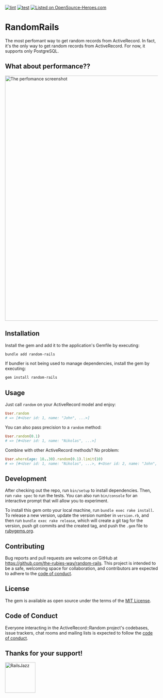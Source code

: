 [![lint](https://github.com/the-rubies-way/random-rails/actions/workflows/linter.yml/badge.svg)](https://github.com/the-rubies-way/random-rails/actions/workflows/linter.yml)
[![test](https://github.com/the-rubies-way/random-rails/actions/workflows/test.yml/badge.svg)](https://github.com/the-rubies-way/random-rails/actions/workflows/test.yml)
[![Listed on OpenSource-Heroes.com](https://opensource-heroes.com/badge-v1.svg)](https://opensource-heroes.com/r/the-rubies-way/random-rails)

# RandomRails

The most perfomant way to get random records from ActiveRecord. In fact, it's the only way to get random records from ActiveRecord. For now, it supports only PostgreSQL.

## What about performance??

<img width="805" alt="The perfomance screenshot" src="https://github.com/the-rubies-way/random-rails/assets/49816584/f19c419a-f4a8-4ceb-95b4-d1f61b78fbd1">

## Installation

Install the gem and add it to the application's Gemfile by executing:

```bash
bundle add random-rails
```

If bundler is not being used to manage dependencies, install the gem by executing:

```bash
gem install random-rails
```

## Usage

Just call `random` on your ActiveRecord model and enjoy:

```ruby
User.random
# => [#<User id: 1, name: "John", ...>]
```

You can also pass precision to a `random` method:

```ruby
User.random(0.1)
# => [#<User id: 1, name: "Nikolas", ...>]
```

Combine with other ActiveRecord methods? No problem:

```ruby
User.where(age: 18..30).random(0.1).limit(10)
# => [#<User id: 1, name: "Nikolas", ...>, #<User id: 2, name: "John", ...>, ...]
```

## Development

After checking out the repo, run `bin/setup` to install dependencies. Then, run `rake spec` to run the tests. You can also run `bin/console` for an interactive prompt that will allow you to experiment.

To install this gem onto your local machine, run `bundle exec rake install`. To release a new version, update the version number in `version.rb`, and then run `bundle exec rake release`, which will create a git tag for the version, push git commits and the created tag, and push the `.gem` file to [rubygems.org](https://rubygems.org).

## Contributing

Bug reports and pull requests are welcome on GitHub at https://github.com/the-rubies-way/random-rails. This project is intended to be a safe, welcoming space for collaboration, and contributors are expected to adhere to the [code of conduct](https://github.com/the-rubies-way/random-rails/blob/master/CODE_OF_CONDUCT.md).

## License

The gem is available as open source under the terms of the [MIT License](https://opensource.org/licenses/MIT).

## Code of Conduct

Everyone interacting in the ActiveRecord::Random project's codebases, issue trackers, chat rooms and mailing lists is expected to follow the [code of conduct](https://github.com/the-rubies-way/random-rails/blob/master/CODE_OF_CONDUCT.md).

## Thanks for your support!
[<img width="100" alt="RailsJazz" src="https://avatars.githubusercontent.com/u/104008706?s=200">](https://github.com/railsjazz)
